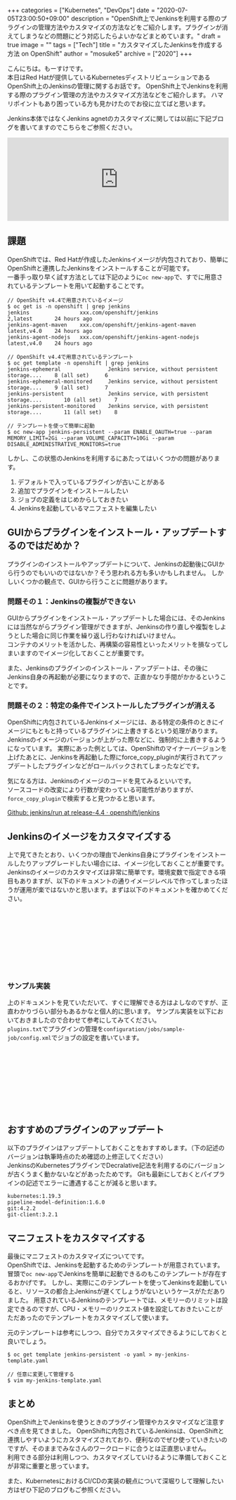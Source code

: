 +++
categories = ["Kubernetes", "DevOps"]
date = "2020-07-05T23:00:50+09:00"
description = "OpenShift上でJenkinsを利用する際のプラグインの管理方法やカスタマイズの方法などをご紹介します。プラグインが消えてしまうなどの問題にどう対応したらよいかなどまとめています。"
draft = true
image = ""
tags = ["Tech"]
title = "カスタマイズしたJenkinsを作成する方法 on OpenShift"
author = "mosuke5"
archive = ["2020"]
+++

こんにちは。もーすけです。  
本日はRed Hatが提供しているKubernetesディストリビューションであるOpenShift上のJenkinsの管理に関するお話です。
OpenShift上でJenkinsを利用する際のプラグイン管理の方法やカスタマイズ方法などをご紹介します。
ハマリポイントもあり困っている方も見かけたのでお役に立てばと思います。

Jenkins本体ではなくJenkins agnetのカスタマイズに関しては以前に下記ブログを書いてますのでこちらをご参照ください。

<iframe src="https://hatenablog-parts.com/embed?url=https%3A%2F%2Frheb.hatenablog.com%2Fentry%2Fopenshift-custom-jenkins-agent" style="border: 0; width: 100%; height: 190px;" allowfullscreen scrolling="no"></iframe>

<!--more-->

## 課題
OpenShiftでは、Red Hatが作成したJenkinsイメージが内包されており、簡単にOpenShiftと連携したJenkinsをインストールすることが可能です。  
一番手っ取り早く試す方法としては下記のように`oc new-app`で、すでに用意されているテンプレートを用いて起動することです。

```
// OpenShift v4.4で用意されているイメージ
$ oc get is -n openshift | grep jenkins
jenkins                xxx.com/openshift/jenkins                2,latest       24 hours ago
jenkins-agent-maven    xxx.com/openshift/jenkins-agent-maven    latest,v4.0    24 hours ago
jenkins-agent-nodejs   xxx.com/openshift/jenkins-agent-nodejs   latest,v4.0    24 hours ago

// OpenShift v4.4で用意されているテンプレート
$ oc get template -n openshift | grep jenkins
jenkins-ephemeral               Jenkins service, without persistent storage....    8 (all set)     6
jenkins-ephemeral-monitored     Jenkins service, without persistent storage....    9 (all set)     7
jenkins-persistent              Jenkins service, with persistent storage....       10 (all set)    7
jenkins-persistent-monitored    Jenkins service, with persistent storage....       11 (all set)    8

// テンプレートを使って簡単に起動
$ oc new-app jenkins-persistent --param ENABLE_OAUTH=true --param MEMORY_LIMIT=2Gi --param VOLUME_CAPACITY=10Gi --param DISABLE_ADMINISTRATIVE_MONITORS=true
```

しかし、この状態のJenkinsを利用するにあたってはいくつかの問題があります。

1. デフォルトで入っているプラグインが古いことがある
1. 追加でプラグインをインストールしたい
1. ジョブの定義をはじめからしておきたい
1. Jenkinsを起動しているマニフェストを編集したい

## GUIからプラグインをインストール・アップデートするのではだめか？
プラグインのインストールやアップデートについて、Jenkinsの起動後にGUIから行うのでもいいのではないか？そう思われる方も多いかもしれません。
しかしいくつかの観点で、GUIから行うことに問題があります。

### 問題その１：Jenkinsの複製ができない
GUIからプラグインをインストール・アップデートした場合には、そのJenkinsには当然ながらプラグイン管理ができますが、Jenkinsの作り直しや複製をしようとした場合に同じ作業を繰り返し行わなければいけません。  
コンテナのメリットを活かした、再構築の容易性といったメリットを損なってしまいますのでイメージ化しておくことが重要です。

また、Jenkinsのプラグインのインストール・アップデートは、その後にJenkins自身の再起動が必要になりますので、正直かなり手間がかかるということです。

### 問題その２：特定の条件でインストールしたプラグインが消える
OpenShiftに内包されているJenkinsイメージには、ある特定の条件のときにイメージにもともと持っているプラグインに上書きするという処理があります。
Jenkinsのイメージのバージョンが上がった際などに、強制的に上書きするようになっています。
実際にあった例としては、OpenShiftのマイナーバージョンを上げたあとに、Jenkinsを再起動した際にforce_copy_pluginが実行されてアップデートしたプラグインなどがロールバックされてしまったなどです。

気になる方は、Jenkinsのイメージのコードを見てみるといいです。  
ソースコードの改変により行数が変わっている可能性がありますが、`force_copy_plugin`で検索すると見つかると思います。

<a href="https://github.com/openshift/jenkins/blob/release-4.4/2/contrib/s2i/run" target="_blank">Github: jenkins/run at release-4.4 · openshift/jenkins</a>

## Jenkinsのイメージをカスタマイズする
上で見てきたとおり、いくつかの理由でJenkins自身にプラグインをインストールしたりアップグレードしたい場合には、イメージ化しておくことが重要です。
Jenkinsのイメージのカスタマイズは非常に簡単です。環境変数で指定できる項目もありますが、以下のドキュメントの通りイメージレベルで作ってしまったほうが運用が楽ではないかと思います。まずは以下のドキュメントを確かめてください。

<div class="iframely-embed"><div class="iframely-responsive" style="height: 140px; padding-bottom: 0;"><a href="https://access.redhat.com/documentation/ja-jp/openshift_container_platform/4.4/html/images/images-other-jenkins" data-iframely-url="//cdn.iframe.ly/ET99cFk"></a></div></div><script async src="//cdn.iframe.ly/embed.js" charset="utf-8"></script>

### サンプル実装
上のドキュメントを見ていただいて、すぐに理解できる方はよしなのですが、正直わかりづらい部分もあるかなと個人的に思います。
サンプル実装を以下においておきましたので合わせて参考にしてみてください。  
`plugins.txt`でプラグインの管理を`configuration/jobs/sample-job/config.xml`でジョブの設定を書いています。

<div class="iframely-embed"><div class="iframely-responsive" style="height: 140px; padding-bottom: 0;"><a href="https://github.com/mosuke5/openshift-custom-jenkins" data-iframely-url="//cdn.iframe.ly/3eDTKnz"></a></div></div><script async src="//cdn.iframe.ly/embed.js" charset="utf-8"></script>

## おすすめのプラグインのアップデート
以下のプラグインはアップデートしておくことをおすすめします。（下の記述のバージョンは執筆時点のため確認の上修正してください）  
JenkinsのKubernetesプラグインでDecralative記法を利用するのにバージョンが古くうまく動かないなどがあったためです。
Gitも最新にしておくとパイプラインの記述でエラーに遭遇することが減ると思います。

```
kubernetes:1.19.3
pipeline-model-definition:1.6.0
git:4.2.2
git-client:3.2.1
```

## マニフェストをカスタマイズする
最後にマニフェストのカスタマイズについてです。  
OpenShiftでは、Jenkinsを起動するためのテンプレートが用意されています。
冒頭で`oc new-app`でJenkinsを簡単に起動できるのもこのテンプレートが存在するおかげです。
しかし、実際にこのテンプレートを使ってJenkinsを起動していると、リソースの都合上Jenkinsが遅くてしょうがないというケースがただありました。
用意されているJenkinsのテンプレートでは、メモリーのリミットは設定できるのですが、CPU・メモリーのリクエスト値を設定しておきたいことがただあったのでテンプレートをカスタマイズして使います。

元のテンプレートは参考にしつつ、自分でカスタマイズできるようにしておくと良いでしょう。

```
$ oc get template jenkins-persistent -o yaml > my-jenkins-template.yaml

// 任意に変更して管理する
$ vim my-jenkins-template.yaml
```

## まとめ
OpenShift上でJenkinsを使うときのプラグイン管理やカスタマイズなど注意すべき点を見てきました。
OpenShiftに内包されているJenkinsは、OpenShiftと連携しやすいようにカスタマイズされており、便利なのでぜひ使っていきたいのですが、そのままでみなさんのワークロードに合うとは正直思いません。  
利用できる部分は利用しつつ、カスタマイズしていけるように準備しておくことが非常に重要と思っています。

また、KubernetesにおけるCI/CDの実装の観点について深堀りして理解したい方はぜひ下記のブログもご参照ください。

<div class="iframely-embed"><div class="iframely-responsive" style="height: 140px; padding-bottom: 0;"><a href="https://blog.mosuke.tech/entry/2020/03/04/kubernetes-ci-cd/" data-iframely-url="//cdn.iframe.ly/AWtNlfG"></a></div></div><script async src="//cdn.iframe.ly/embed.js" charset="utf-8"></script>